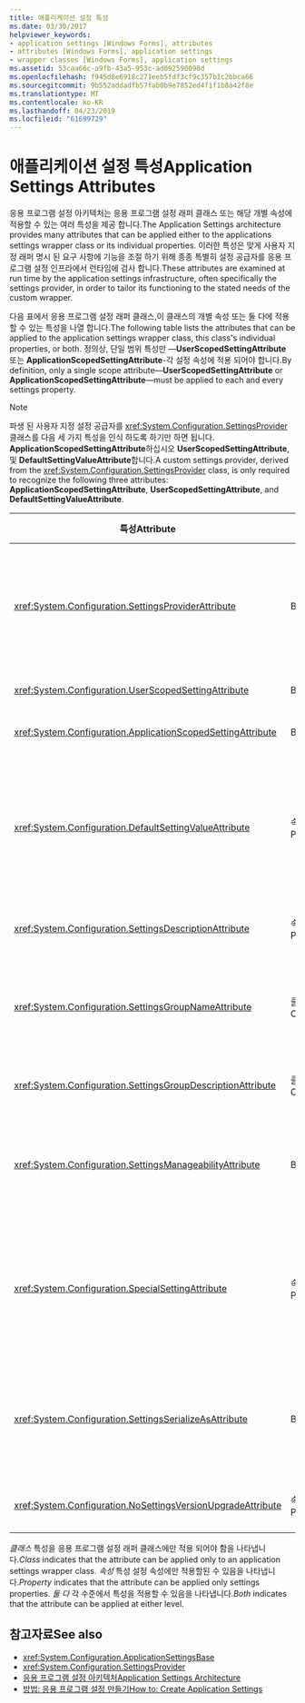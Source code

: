 ```yaml
---
title: 애플리케이션 설정 특성
ms.date: 03/30/2017
helpviewer_keywords:
- application settings [Windows Forms], attributes
- attributes [Windows Forms], application settings
- wrapper classes [Windows Forms], application settings
ms.assetid: 53caa66c-a9fb-43a5-953c-ad092590098d
ms.openlocfilehash: f945d8e6918c271eeb5fdf3cf9c357b1c2bbca66
ms.sourcegitcommit: 9b552addadfb57fab0b9e7852ed4f1f1b8a42f8e
ms.translationtype: MT
ms.contentlocale: ko-KR
ms.lasthandoff: 04/23/2019
ms.locfileid: "61699729"
---
```

# <a name="application-settings-attributes"></a><span data-ttu-id="ae465-102">애플리케이션 설정 특성</span><span class="sxs-lookup"><span data-stu-id="ae465-102">Application Settings Attributes</span></span>
<span data-ttu-id="ae465-103">응용 프로그램 설정 아키텍처는 응용 프로그램 설정 래퍼 클래스 또는 해당 개별 속성에 적용할 수 있는 여러 특성을 제공 합니다.</span><span class="sxs-lookup"><span data-stu-id="ae465-103">The Application Settings architecture provides many attributes that can be applied either to the applications settings wrapper class or its individual properties.</span></span> <span data-ttu-id="ae465-104">이러한 특성은 맞게 사용자 지정 래퍼 명시 된 요구 사항에 기능을 조절 하기 위해 종종 특별히 설정 공급자를 응용 프로그램 설정 인프라에서 런타임에 검사 합니다.</span><span class="sxs-lookup"><span data-stu-id="ae465-104">These attributes are examined at run time by the application settings infrastructure, often specifically the settings provider, in order to tailor its functioning to the stated needs of the custom wrapper.</span></span>  
  
 <span data-ttu-id="ae465-105">다음 표에서 응용 프로그램 설정 래퍼 클래스,이 클래스의 개별 속성 또는 둘 다에 적용할 수 있는 특성을 나열 합니다.</span><span class="sxs-lookup"><span data-stu-id="ae465-105">The following table lists the attributes that can be applied to the application settings wrapper class, this class's individual properties, or both.</span></span> <span data-ttu-id="ae465-106">정의상, 단일 범위 특성만 —**UserScopedSettingAttribute** 또는 **ApplicationScopedSettingAttribute**-각 설정 속성에 적용 되어야 합니다.</span><span class="sxs-lookup"><span data-stu-id="ae465-106">By definition, only a single scope attribute—**UserScopedSettingAttribute** or **ApplicationScopedSettingAttribute**—must be applied to each and every settings property.</span></span>  
  
> [!NOTE]
>  <span data-ttu-id="ae465-107">파생 된 사용자 지정 설정 공급자를 <xref:System.Configuration.SettingsProvider> 클래스를 다음 세 가지 특성을 인식 하도록 하기만 하면 됩니다. **ApplicationScopedSettingAttribute**하십시오 **UserScopedSettingAttribute**, 및 **DefaultSettingValueAttribute**합니다.</span><span class="sxs-lookup"><span data-stu-id="ae465-107">A custom settings provider, derived from the <xref:System.Configuration.SettingsProvider> class, is only required to recognize the following three attributes: **ApplicationScopedSettingAttribute**, **UserScopedSettingAttribute**, and **DefaultSettingValueAttribute**.</span></span>  
  
|<span data-ttu-id="ae465-108">특성</span><span class="sxs-lookup"><span data-stu-id="ae465-108">Attribute</span></span>|<span data-ttu-id="ae465-109">대상</span><span class="sxs-lookup"><span data-stu-id="ae465-109">Target</span></span>|<span data-ttu-id="ae465-110">설명</span><span class="sxs-lookup"><span data-stu-id="ae465-110">Description</span></span>|  
|---------------|------------|-----------------|  
|<xref:System.Configuration.SettingsProviderAttribute>|<span data-ttu-id="ae465-111">Both</span><span class="sxs-lookup"><span data-stu-id="ae465-111">Both</span></span>|<span data-ttu-id="ae465-112">지 속성을 위해 사용 하는 설정 공급자의 약식 이름을 지정 합니다.</span><span class="sxs-lookup"><span data-stu-id="ae465-112">Specifies the short name of the settings provider to use for persistence.</span></span><br /><br /> <span data-ttu-id="ae465-113">이 특성을 제공 하지 않으면 기본 공급자 인 <xref:System.Configuration.LocalFileSettingsProvider>, 것으로 간주 됩니다.</span><span class="sxs-lookup"><span data-stu-id="ae465-113">If this attribute is not supplied, the default provider, <xref:System.Configuration.LocalFileSettingsProvider>, is assumed.</span></span>|  
|<xref:System.Configuration.UserScopedSettingAttribute>|<span data-ttu-id="ae465-114">Both</span><span class="sxs-lookup"><span data-stu-id="ae465-114">Both</span></span>|<span data-ttu-id="ae465-115">사용자 범위 응용 프로그램 설정으로 속성을 정의합니다.</span><span class="sxs-lookup"><span data-stu-id="ae465-115">Defines a property as a user-scoped application setting.</span></span>|  
|<xref:System.Configuration.ApplicationScopedSettingAttribute>|<span data-ttu-id="ae465-116">Both</span><span class="sxs-lookup"><span data-stu-id="ae465-116">Both</span></span>|<span data-ttu-id="ae465-117">응용 프로그램 범위 응용 프로그램 설정 대로 속성을 정의합니다.</span><span class="sxs-lookup"><span data-stu-id="ae465-117">Defines a property as an application-scoped application setting.</span></span>|  
|<xref:System.Configuration.DefaultSettingValueAttribute>|<span data-ttu-id="ae465-118">속성</span><span class="sxs-lookup"><span data-stu-id="ae465-118">Property</span></span>|<span data-ttu-id="ae465-119">이 속성에 대 한 하드 코드 된 기본값에 공급자가 deserialize 할 수 있는 문자열을 지정 합니다.</span><span class="sxs-lookup"><span data-stu-id="ae465-119">Specifies a string that can be deserialized by the provider into the hard-coded default value for this property.</span></span><br /><br /> <span data-ttu-id="ae465-120"><xref:System.Configuration.LocalFileSettingsProvider> 이 특성이 필요 하지 않으며이 특성이 없는 경우 값을 이미 유지 제공 된 모든 값을 재정의 합니다.</span><span class="sxs-lookup"><span data-stu-id="ae465-120">The <xref:System.Configuration.LocalFileSettingsProvider> does not require this attribute, and will override any value provided by this attribute if there is a value already persisted.</span></span>|  
|<xref:System.Configuration.SettingsDescriptionAttribute>|<span data-ttu-id="ae465-121">속성</span><span class="sxs-lookup"><span data-stu-id="ae465-121">Property</span></span>|<span data-ttu-id="ae465-122">런타임 및 디자인 타임 도구에서 주로 사용 하는 개별 설정에 대 한 설명이 포함 된 테스트를 제공 합니다.</span><span class="sxs-lookup"><span data-stu-id="ae465-122">Provides the descriptive test for an individual setting, used primarily by run-time and design-time tools.</span></span>|  
|<xref:System.Configuration.SettingsGroupNameAttribute>|<span data-ttu-id="ae465-123">클래스</span><span class="sxs-lookup"><span data-stu-id="ae465-123">Class</span></span>|<span data-ttu-id="ae465-124">설정 그룹에 명시적 이름을 제공합니다.</span><span class="sxs-lookup"><span data-stu-id="ae465-124">Provides an explicit name for a settings group.</span></span> <span data-ttu-id="ae465-125">이 특성을 사용할 수 없는 경우 <xref:System.Configuration.ApplicationSettingsBase> 래퍼 클래스 이름을 사용 합니다.</span><span class="sxs-lookup"><span data-stu-id="ae465-125">If this attribute is missing, <xref:System.Configuration.ApplicationSettingsBase> uses the wrapper class name.</span></span>|  
|<xref:System.Configuration.SettingsGroupDescriptionAttribute>|<span data-ttu-id="ae465-126">클래스</span><span class="sxs-lookup"><span data-stu-id="ae465-126">Class</span></span>|<span data-ttu-id="ae465-127">런타임 및 디자인 타임 도구에서 주로 사용 하는 설정 그룹에 대 한 설명이 포함 된 테스트를 제공 합니다.</span><span class="sxs-lookup"><span data-stu-id="ae465-127">Provides the descriptive test for a settings group, used primarily by run-time and design-time tools.</span></span>|  
|<xref:System.Configuration.SettingsManageabilityAttribute>|<span data-ttu-id="ae465-128">Both</span><span class="sxs-lookup"><span data-stu-id="ae465-128">Both</span></span>|<span data-ttu-id="ae465-129">설정 그룹 또는 속성에 제공 해야 하는 0 개 이상의 관리 서비스를 지정 합니다.</span><span class="sxs-lookup"><span data-stu-id="ae465-129">Specifies zero or more manageability services that should be provided to the settings group or property.</span></span> <span data-ttu-id="ae465-130">사용 가능한 서비스에서 설명 되는 <xref:System.Configuration.SettingsManageability> 열거형입니다.</span><span class="sxs-lookup"><span data-stu-id="ae465-130">The available services are described by the <xref:System.Configuration.SettingsManageability> enumeration.</span></span>|  
|<xref:System.Configuration.SpecialSettingAttribute>|<span data-ttu-id="ae465-131">속성</span><span class="sxs-lookup"><span data-stu-id="ae465-131">Property</span></span>|<span data-ttu-id="ae465-132">설정을 설정 공급자가 특수 한 처리를 제안 하는 연결 문자열과 같은 특수 한 미리 정의 된 범주에 속함을 나타냅니다.</span><span class="sxs-lookup"><span data-stu-id="ae465-132">Indicates that a setting belongs to a special, predefined category, such as a connection string, that suggests special processing by the settings provider.</span></span> <span data-ttu-id="ae465-133">이 특성에 대 한 미리 정의 된 범주에 의해 정의 됩니다는 <xref:System.Configuration.SpecialSetting> 열거형입니다.</span><span class="sxs-lookup"><span data-stu-id="ae465-133">The predefined categories for this attribute are defined by the <xref:System.Configuration.SpecialSetting> enumeration.</span></span>|  
|<xref:System.Configuration.SettingsSerializeAsAttribute>|<span data-ttu-id="ae465-134">Both</span><span class="sxs-lookup"><span data-stu-id="ae465-134">Both</span></span>|<span data-ttu-id="ae465-135">설정 그룹이 나 속성에 대 한 기본 serialization 메커니즘을 지정 합니다.</span><span class="sxs-lookup"><span data-stu-id="ae465-135">Specifies a preferred serialization mechanism for a settings group or property.</span></span> <span data-ttu-id="ae465-136">사용 가능한 serialization 메커니즘에 의해 정의 됩니다는 <xref:System.Configuration.SettingsSerializeAs> 열거형입니다.</span><span class="sxs-lookup"><span data-stu-id="ae465-136">The available serialization mechanisms are defined by the <xref:System.Configuration.SettingsSerializeAs> enumeration.</span></span>|  
|<xref:System.Configuration.NoSettingsVersionUpgradeAttribute>|<span data-ttu-id="ae465-137">속성</span><span class="sxs-lookup"><span data-stu-id="ae465-137">Property</span></span>|<span data-ttu-id="ae465-138">설정 공급자가 표시 된 속성에 대 한 모든 응용 프로그램 업그레이드 기능 하지 않도록 지정 합니다.</span><span class="sxs-lookup"><span data-stu-id="ae465-138">Specifies that a settings provider should disable all application upgrade functionality for the marked property.</span></span>|  
  
 <span data-ttu-id="ae465-139">*클래스* 특성을 응용 프로그램 설정 래퍼 클래스에만 적용 되어야 함을 나타냅니다.</span><span class="sxs-lookup"><span data-stu-id="ae465-139">*Class* indicates that the attribute can be applied only to an application settings wrapper class.</span></span> <span data-ttu-id="ae465-140">*속성* 특성 설정 속성에만 적용할된 수 있음을 나타냅니다.</span><span class="sxs-lookup"><span data-stu-id="ae465-140">*Property* indicates that the attribute can be applied only settings properties.</span></span> <span data-ttu-id="ae465-141">*둘 다* 각 수준에서 특성을 적용할 수 있음을 나타냅니다.</span><span class="sxs-lookup"><span data-stu-id="ae465-141">*Both* indicates that the attribute can be applied at either level.</span></span>  
  
## <a name="see-also"></a><span data-ttu-id="ae465-142">참고자료</span><span class="sxs-lookup"><span data-stu-id="ae465-142">See also</span></span>

- <xref:System.Configuration.ApplicationSettingsBase>
- <xref:System.Configuration.SettingsProvider>
- [<span data-ttu-id="ae465-143">응용 프로그램 설정 아키텍처</span><span class="sxs-lookup"><span data-stu-id="ae465-143">Application Settings Architecture</span></span>](application-settings-architecture.md)
- [<span data-ttu-id="ae465-144">방법: 응용 프로그램 설정 만들기</span><span class="sxs-lookup"><span data-stu-id="ae465-144">How to: Create Application Settings</span></span>](how-to-create-application-settings.md)
